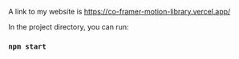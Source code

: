 A link to my website is https://co-framer-motion-library.vercel.app/

In the project directory, you can run:

### `npm start`
